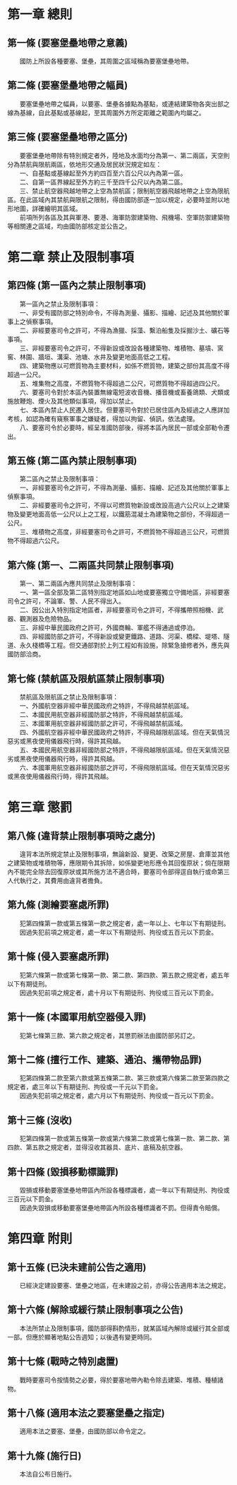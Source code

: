 第一章  總則
============
第一條 (要塞堡壘地帶之意義)
---------------------------
　　國防上所設各種要塞、堡壘，其周圍之區域稱為要塞堡壘地帶。  


第二條 (要塞堡壘地帶之幅員)
---------------------------
　　要塞堡壘地帶之幅員，以要塞、堡壘各據點為基點，或連結建築物各突出部之線為基線，自此基點或基線起，至其周圍外方所定距離之範圍內均屬之。  


第三條 (要塞堡壘地帶之區分)
---------------------------
　　要塞堡壘地帶除有特別規定者外，陸地及水面均分為第一、第二兩區，天空則分為禁航與限航兩區，依地形交通及居民狀況規定如左：  
　　一、自基點或基線起至外方約四百至六百公尺以內為第一區。  
　　二、自第一區界線起至外方約三千至四千公尺以內為第二區。  
　　三、禁止航空器飛越地帶之上空為禁航區；限制航空器飛越地帶之上空為限航區。在此區域內其禁航與限航之限制，得由國防部逐一加以規定，必要時並附以地形地圖，詳確繪明其區域。  
　　前項所列各區及其與軍港、要港、海軍防禦建築物、飛機場、空軍防禦建築物等相關連之區域，均由國防部核定並公告之。  


第二章  禁止及限制事項
======================
第四條 (第一區內之禁止限制事項)
-------------------------------
　　第一區內之禁止及限制事項：  
　　一、非受有國防部之特別命令，不得為測量、攝影、描繪、記述及其他關於軍事上之偵察事項。  
　　二、非經要塞司令之許可，不得為漁獵、採藻、繫泊船隻及採掘沙土、礦石等事項。  
　　三、非經要塞司令之許可，不得新設或改設各種建築物、堆積物、墓墳、窯窖、林園、牆垣、溝渠、池塘、水井及變更地面高低之工程。  
　　四、建築物應以可燃質物為主要材料，如係不燃質物，建築之部份其高度不得超過一公尺。  
　　五、堆集物之高度，不燃質物不得超過二公尺，可燃質物不得超過四公尺。  
　　六、要塞司令對於本區內裝置無線電短波收音機、播音機或畜養鴿類、犬類或施放鞭炮、煙火及其他類似事項，得加以禁止。  
　　七、本區內禁止人民遷入居住。但要塞司令對於已居住區內及經過之人應詳加考核，如認為確有窺察軍事之嫌疑者，得加以拘留、偵訊，依法處理。  
　　八、要塞司令於必要時，經呈准國防部後，得將本區內居民一部或全部勒令遷出。  


第五條 (第二區內禁止限制事項)
-----------------------------
　　第二區內之禁止及限制事項：  
　　一、非經要塞司令之許可，不得為測量、攝影、描繪、記述及其他關於軍事上偵察事項。  
　　二、非經要塞司令之許可，不得以可燃質物新設或改設高過六公尺以上之建築物及變更地面高低一公尺以上之工程，以鐵筋混凝土為建築物之部份，不得超過一公尺。  
　　三、堆積物之高度，非經要塞司令之許可，不燃質物不得超過三公尺，可燃質物不得超過六公尺。  


第六條 (第一、二兩區共同禁止限制事項)
-------------------------------------
　　第一、第二兩區內應共同禁止及限制事項：  
　　一、第一區全部及第二區特別指定地區如山地或要塞獨立守備地區，非經要塞司令之許可，不論軍、警、人民不得出入。  
　　二、因公出入特別指定地區者，非經要塞司令之許可，不得攜帶照相機、武器、觀測器及危險物品。  
　　三、非經中華民國政府之許可，外國商輪、軍艦不得通過或停泊。  
　　四、非經國防部之許可，不得新設或變更鐵路、道路、河渠、橋樑、堤塔、隧道、永久棧橋等工程。但交通部對於上列工程如有設施，除緊急搶修者外，應先與國防部洽商。  


第七條 (禁航區及限航區禁止限制事項)
-----------------------------------
　　禁航區及限航區之禁止及限制事項：  
　　一、外國航空器非經中華民國政府之特許，不得飛越禁航區域。  
　　二、本國民用航空器非經國防部之特許，不得飛越禁航區域。  
　　三、本國軍用航空器非經國防部之許可，不得飛越禁航區域。  
　　四、外國航空器非經中華民國政府之特許，不得飛越限航區域。但在天氣情況惡劣或黑夜使用儀器飛行時，得許其飛越。  
　　五、本國民用航空器非經國防部之特許，不得飛越限航區域。但在天氣情況惡劣或黑夜使用儀器飛行時，得許其飛越。  
　　六、本國軍用航空器非經國防部之許可，不得飛限航區域。但在天氣情況惡劣或黑夜使用儀器飛行時，得許其飛越。  


第三章  懲罰
============
第八條 (違背禁止限制事項時之處分)
---------------------------------
　　違背本法所規定禁止及限制事項，無論新設、變更、改築之房屋、倉庫並其他之建築物或堆積物等，應限期令其拆除，如係變更地形應令其回復原狀；倘在限期內不能完全除去回復原狀或其所施方法不適合時，要塞司令部得逕自執行或命第三人代執行之，其費用由違背者擔負。  


第九條 (測繪要塞處所罪)
-----------------------
　　犯第四條第一款或第五條第一款之規定者，處一年以上、七年以下有期徒刑。  
　　因過失犯前項之規定者，處一年以下有期徒刑、拘役或五百元以下罰金。  


第十條 (侵入要塞處所罪)
-----------------------
　　犯第六條第一款或第七條第一款、第二款、第四款、第五款之規定者，處五年以下有期徒刑。  
　　因過失犯前項之規定者，處十月以下有期徒刑、拘役或三百元以下罰金。  


第十一條 (本國軍用航空器侵入罪)
-------------------------------
　　犯第七條第三款、第六款之規定者，其懲罰辦法由國防部另訂之。  


第十二條 (擅行工作、建築、通泊、攜帶物品罪)
-------------------------------------------
　　犯第四條第二款至第六款或第五條第二款、第三款或第六條第二款至第四款之規定者，處三年以下有期徒刑、拘役或一千元以下罰金。  
　　因過失犯前項之規定者，處六月以下有期徒刑、拘役或一百元以下罰金。  


第十三條 (沒收)
---------------
　　犯第四條第一款或第五條第一款或第六條第二款或第七條第一款、第二款、第四款、第五款之規定者，並得沒收其器具、底片、底稿及航空器。  


第十四條 (毀損移動標識罪)
-------------------------
　　毀損或移動要塞堡壘地帶區內所設各種標識者，處一年以下有期徒刑、拘役或三百元以下罰金。  
　　因過失毀損或移動要塞堡壘地帶區內所設各種標識者不罰。但得責令賠償。  


第四章  附則
============
第十五條 (已決未建前公告之適用)
-------------------------------
　　已經決定建設要塞、堡壘之地區，在未建設之前，亦得公告適用本法之規定。  


第十六條 (解除或緩行禁止限制事項之公告)
---------------------------------------
　　本法所禁止及限制事項，國防部得斟酌情形，就某區域內解除或緩行其全部或一部。但應於顯著地點公告週知；以後遇有變更時同。  


第十七條 (戰時之特別處置)
-------------------------
　　戰時要塞司令按情勢之必要，得於要塞地帶內勒令除去建築、堆積、種植諸物。  


第十八條 (適用本法之要塞堡壘之指定)
-----------------------------------
　　適用本法之要塞、堡壘，由國防部以命令定之。  


第十九條 (施行日)
-----------------
　　本法自公布日施行。